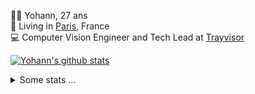 <p>
  👨🏻 <bold>Yohann</bold>, 27 ans<br/>
  💼 Living in <a href="https://www.google.com/maps?q=paris">Paris</a>, France<br/>
  💻 Computer Vision Engineer and Tech Lead at <a href="https://trayvisor.com/">Trayvisor</a><br/>
</p>

<a href="https://github.com/anuraghazra/github-readme-stats"><img align="center" src="https://github-readme-stats-go94hl40s-yohann84l.vercel.app//api?username=yohann84L&show_icons=true&include_all_commits=true" alt="Yohann's github stats" /> </a>


<details>
  <summary>Some stats ...</summary><br/>
  

<!--START_SECTION:waka-->
![Code Time](http://img.shields.io/badge/Code%20Time-128%20hrs%2035%20mins-blue)

![Profile Views](http://img.shields.io/badge/Profile%20Views-0-blue)

**🐱 My GitHub Data** 

> 🏆 1,145 Contributions in the Year 2022
 > 
> 📦 440.4 kB Used in GitHub's Storage 
 > 
> 🚫 Not Opted to Hire
 > 
> 📜 24 Public Repositories 
 > 
> 🔑 21 Private Repositories  
 > 
**I'm an Early 🐤** 

```text
🌞 Morning    319 commits    ████████░░░░░░░░░░░░░░░░░   32.03% 
🌆 Daytime    564 commits    ██████████████░░░░░░░░░░░   56.63% 
🌃 Evening    112 commits    ██░░░░░░░░░░░░░░░░░░░░░░░   11.24% 
🌙 Night      1 commits      ░░░░░░░░░░░░░░░░░░░░░░░░░   0.1%

```
📅 **I'm Most Productive on Thursday** 

```text
Monday       183 commits    ████░░░░░░░░░░░░░░░░░░░░░   18.37% 
Tuesday      177 commits    ████░░░░░░░░░░░░░░░░░░░░░   17.77% 
Wednesday    169 commits    ████░░░░░░░░░░░░░░░░░░░░░   16.97% 
Thursday     228 commits    █████░░░░░░░░░░░░░░░░░░░░   22.89% 
Friday       216 commits    █████░░░░░░░░░░░░░░░░░░░░   21.69% 
Saturday     14 commits     ░░░░░░░░░░░░░░░░░░░░░░░░░   1.41% 
Sunday       9 commits      ░░░░░░░░░░░░░░░░░░░░░░░░░   0.9%

```


📊 **This Week I Spent My Time On** 

```text
⌚︎ Time Zone: Europe/Paris

💬 Programming Languages: 
Jupyter                  5 hrs 19 mins       ██████████████░░░░░░░░░░░   55.77% 
Python                   3 hrs 28 mins       █████████░░░░░░░░░░░░░░░░   36.45% 
HTTP Request             24 mins             █░░░░░░░░░░░░░░░░░░░░░░░░   4.22% 
SQL                      11 mins             ░░░░░░░░░░░░░░░░░░░░░░░░░   1.95% 
fish                     7 mins              ░░░░░░░░░░░░░░░░░░░░░░░░░   1.26%

🔥 Editors: 
PyCharm                  9 hrs 32 mins       █████████████████████████   100.0%

💻 Operating System: 
Mac                      9 hrs 32 mins       █████████████████████████   100.0%

```

**I Mostly Code in Python** 

```text
Python                   18 repos            ██████████████░░░░░░░░░░░   56.25% 
Java                     6 repos             ████░░░░░░░░░░░░░░░░░░░░░   18.75% 
JavaScript               2 repos             █░░░░░░░░░░░░░░░░░░░░░░░░   6.25% 
R                        2 repos             █░░░░░░░░░░░░░░░░░░░░░░░░   6.25% 
HTML                     1 repo              ░░░░░░░░░░░░░░░░░░░░░░░░░   3.12%

```



 Last Updated on 08/10/2022 02:10:22 UTC
<!--END_SECTION:waka-->
